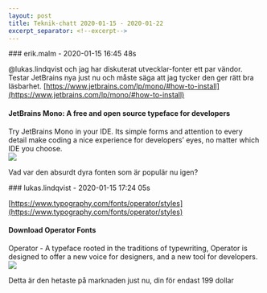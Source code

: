 ```yaml
---
layout: post
title: Teknik-chatt 2020-01-15 - 2020-01-22
excerpt_separator: <!--excerpt-->
---
```

<section class="message" markdown="1">
### erik.malm - 2020-01-15 16:45 48s

@lukas.lindqvist och jag har diskuterat utvecklar-fonter ett par vändor. Testar JetBrains nya just nu och måste säga att jag tycker den ger rätt bra läsbarhet.
[https://www.jetbrains.com/lp/mono/#how-to-install](https://www.jetbrains.com/lp/mono/#how-to-install)

<div class="attachment"><h4>JetBrains Mono: A free and open source typeface for developers</h4><div class="text">Try JetBrains Mono in your IDE. Its simple forms and attention to every detail make coding a nice experience for developers’ eyes, no matter which IDE you choose.</div>
<a href="https://www.jetbrains.com/lp/mono/#how-to-install"><img src="https://jetbrains.com/lp/mono/static/preview-234ae51be7d3bc231bf3a05b373d9f8e.png" fallback="JetBrains Mono: A free and open source typeface for developers"/></a></div>
    
Vad var den absurdt dyra fonten som är populär nu igen?
</section>
<section class="message" markdown="1">
### lukas.lindqvist - 2020-01-15 17:24 05s

[https://www.typography.com/fonts/operator/styles](https://www.typography.com/fonts/operator/styles)

<div class="attachment"><h4>Download Operator Fonts</h4><div class="text">Operator - A typeface rooted in the traditions of typewriting, Operator is designed to offer a new voice for designers, and a new tool for developers.</div>
<a href="https://www.typography.com/fonts/operator/styles"><img src="https://d31td5fkd89rr1.cloudfront.net/openGraphImages/Artboard37-7703672ed89e1265d49cd9e9974ea166.png" fallback="Download Operator Fonts"/></a></div>
    
Detta är den hetaste på marknaden just nu, din för endast 199 dollar

<!--excerpt-->
</section>